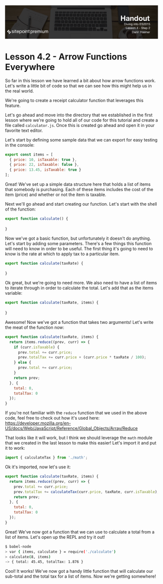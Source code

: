 ![](headings/4.2.png)

# Lesson 4.2 - Arrow Functions Everywhere

So far in this lesson we have learned a bit about how arrow functions work. Let's write a little bit of code so that we can see how this might help us in the real world.

We're going to create a receipt calculator function that leverages this feature.

Let's go ahead and move into the directory that we established in the first lesson where we're going to hold all of our code for this tutorial and create a file called `calculator.js`. Once this is created go ahead and open it in your favorite text editor.

Let's start by defining some sample data that we can export for easy testing in the console:

```js
export const items = [
  { price: 10, isTaxable: true },
  { price: 22, isTaxable: false },
  { price: 13.45, isTaxable: true }
];
```

Great! We've set up a simple data structure here that holds a list of items that somebody is purchasing. Each of these items includes the cost of the item (price) and whether or not the item is taxable.

Next we'll go ahead and start creating our function. Let's start with the shell of the function:

```js
export function calculate() {

}
```

Now we've got a basic function, but unfortunately it doesn't do anything. Let's start by adding some parameters. There's a few things this function will need to know in order to be useful. The first thing it's going to need to know is the rate at which to apply tax to a particular item.

```js
export function calculate(taxRate) {

}
```

Ok great, but we're going to need more. We also need to have a list of items to iterate through in order to calculate the total. Let's add that as the items variable:

```js
export function calculate(taxRate, items) {

}
```

Awesome! Now we've got a function that takes two arguments! Let's write the meat of the function now:

```js
export function calculate(taxRate, items) {
  return items.reduce((prev, curr) => {
    if (curr.isTaxable) {
      prev.total += curr.price;
      prev.totalTax += curr.price + (curr.price * taxRate / 100);
    } else {
      prev.total += curr.price;
    }
    return prev;
  }, {
    total: 0,
    totalTax: 0
  });
}
```

If you're not familiar with the `reduce` function that we used in the above code, feel free to check out how it's used here: https://developer.mozilla.org/en-US/docs/Web/JavaScript/Reference/Global_Objects/Array/Reduce

That looks like it will work, but I think we should leverage the `math` module that we created in the last lesson to make this easier! Let's import it and put it to work:

```js
import { calculateTax } from './math';
```

Ok it's imported, now let's use it:

```js
export function calculate(taxRate, items) {
  return items.reduce((prev, curr) => {
    prev.total += curr.price;
    prev.totalTax += calculateTax(curr.price, taxRate, curr.isTaxable);
    return prev;
  }, {
    total: 0,
    totalTax: 0
  });
}
```

Great! We've now got a function that we can use to calculate a total from a list of items. Let's open up the REPL and try it out!

```bash
$ babel-node
> var { items, calculate } = require('./calculate')
> calculate(8, items)
-> { total: 45.45, totalTax: 1.876 }
```

Cool! It works! We've now got a handy little function that will calculate our sub-total and the total tax for a list of items. Now we're getting somewhere!